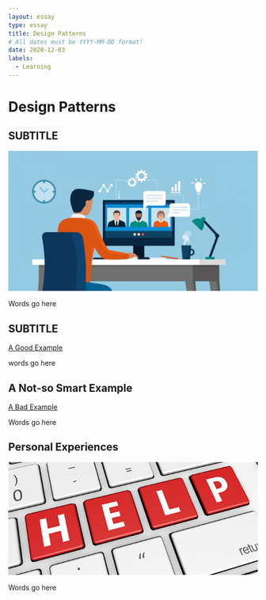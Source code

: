 ```yaml
---
layout: essay
type: essay
title: Design Patterns
# All dates must be YYYY-MM-DD format!
date: 2020-12-03
labels:
  - Learning
---
```

# Design Patterns

## SUBTITLE
<img class="ui medium right floated image" src="../images/remotework.jpg">
<p>Words go here</p>

## SUBTITLE

[A Good Example](https://stackoverflow.com/questions/39803237/build-hashset-from-a-vector-in-rust)
<p>words go here</p>

## A Not-so Smart Example
[A Bad Example](https://stackoverflow.com/questions/50946500/unable-to-redirect-from-one-page-to-another-page)
<p>Words go here</p>

## Personal Experiences
<img class="ui medium left floated image" src="../images/techsupport.jpg">
<p>Words go here</p>
